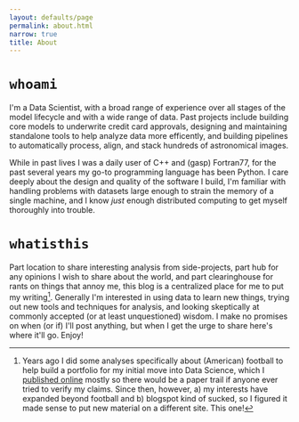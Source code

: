 ```yaml
---
layout: defaults/page
permalink: about.html
narrow: true
title: About
---
```


# `whoami`

I'm a Data Scientist, with a broad range of experience over all stages
of the model lifecycle and with a wide range of data. Past projects
include building core models to underwrite credit card approvals,
designing and maintaining standalone tools to help analyze data more
efficently, and building pipelines to automatically process, align, and stack
hundreds of astronomical images.

While in past lives I was a daily user of C++ and (gasp) Fortran77,
for the past several years my go-to programming language has been
Python. I care deeply about the design and quality of the software I
build, I'm familiar with handling problems with datasets large enough
to strain the memory of a single machine, and I know _just_ enough
distributed computing to get myself thoroughly into trouble.

# `whatisthis`
Part location to share interesting analysis from 
side-projects, part hub for any opinions I wish to share about
the world, and part clearinghouse for rants on things 
that annoy me, this blog is a centralized place for me to put my
writing[^football]. Generally I'm interested in using data to learn
new things, trying out new tools and techniques for analysis, and 
looking skeptically at commonly accepted (or at least unquestioned)
wisdom. I make no promises on when (or if) I'll post anything,
but when I get the urge to share here's where it'll go. Enjoy!


[^football]:
    Years ago I did some analyses specifically
    about (American) football to help build a portfolio for my initial
    move into Data Science, which I [published online](https://phdfootball.blogspot.com/) mostly so there
    would be a paper trail if anyone ever tried to verify my
    claims. Since then, however, a) my interests have expanded beyond
    football and b) blogspot kind of sucked, so I figured it made sense
    to put new material on a different site. This one!
